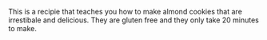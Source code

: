 This is a recipie that teaches you how to make almond cookies that are irrestibale and delicious. They are gluten free and they only take 20 minutes to make.